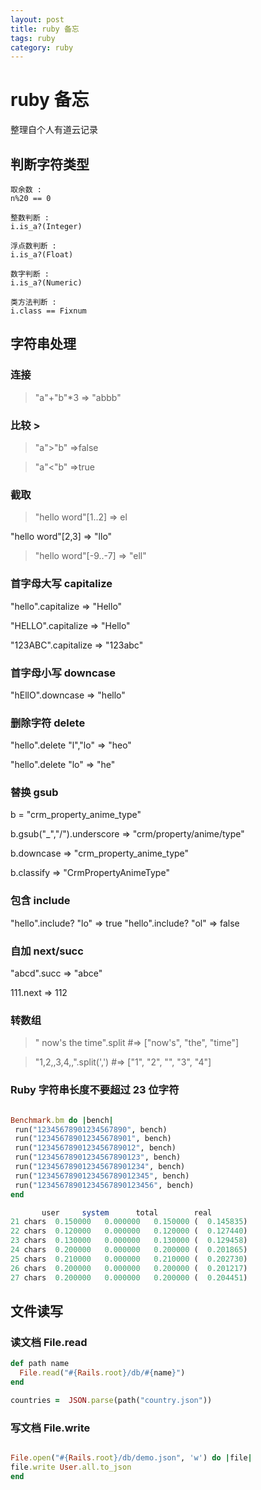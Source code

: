 ```yaml
---
layout: post
title: ruby 备忘
tags: ruby
category: ruby
---
```



#   ruby 备忘
整理自个人有道云记录

## 判断字符类型
    取余数 :
    n%20 == 0

    整数判断 :
    i.is_a?(Integer)

    浮点数判断 :
    i.is_a?(Float)

    数字判断 :
    i.is_a?(Numeric)

    类方法判断 :
    i.class == Fixnum


## 字符串处理

### 连接
> "a"+"b"*3
 => "abbb"
### 比较 >
> "a">"b"
 =>false

> "a"<"b"
 =>true

### 截取
>"hello word"[1..2]
 => el

"hello word"[2,3]
 => "llo"

>"hello word"[-9..-7]
 => "ell"


### 首字母大写 capitalize

"hello".capitalize
 => "Hello"

"HELLO".capitalize
 => "Hello"

"123ABC".capitalize
 => "123abc"

### 首字母小写 downcase

"hEllO".downcase
 => "hello"

### 删除字符 delete
"hello".delete "l","lo"
 => "heo"

"hello".delete "lo"
 => "he"

### 替换 gsub
b = "crm_property_anime_type"

b.gsub("_","/").underscore
 => "crm/property/anime/type"

b.downcase
 => "crm_property_anime_type"

 b.classify
 => "CrmPropertyAnimeType"

### 包含 include
"hello".include? "lo"
 => true
"hello".include? "ol"
 => false

### 自加 next/succ
"abcd".succ
 => "abce"

111.next
 => 112

### 转数组
>" now's  the time".split        #=> ["now's", "the", "time"]

>"1,2,,3,4,,".split(',')         #=> ["1", "2", "", "3", "4"]


### Ruby 字符串长度不要超过 23 位字符

```ruby

Benchmark.bm do |bench|
 run("12345678901234567890", bench)
 run("123456789012345678901", bench)
 run("1234567890123456789012", bench)
 run("12345678901234567890123", bench)
 run("123456789012345678901234", bench)
 run("1234567890123456789012345", bench)
 run("12345678901234567890123456", bench)
end

       user     system      total        real
21 chars  0.150000   0.000000   0.150000 (  0.145835)
22 chars  0.120000   0.000000   0.120000 (  0.127440)
23 chars  0.130000   0.000000   0.130000 (  0.129458)
24 chars  0.200000   0.000000   0.200000 (  0.201865)
25 chars  0.210000   0.000000   0.210000 (  0.202730)
26 chars  0.200000   0.000000   0.200000 (  0.201217)
27 chars  0.200000   0.000000   0.200000 (  0.204451)

```


## 文件读写

### 读文档  File.read

```ruby
def path name
  File.read("#{Rails.root}/db/#{name}")
end

countries =  JSON.parse(path("country.json"))
```


### 写文档  File.write

```ruby

File.open("#{Rails.root}/db/demo.json", 'w') do |file|
file.write User.all.to_json
end

```